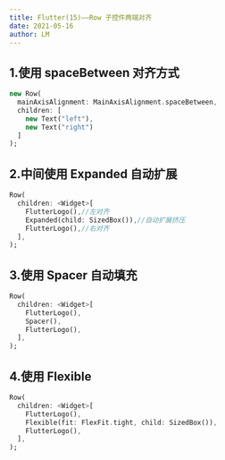 ```yaml
---
title: Flutter(15)——Row 子控件两端对齐
date: 2021-05-16
author: LM
---
```


## 1.使用 spaceBetween 对齐方式

```dart
new Row(
  mainAxisAlignment: MainAxisAlignment.spaceBetween,
  children: [
    new Text("left"),
    new Text("right")
  ]
);
```

## 2.中间使用 Expanded 自动扩展

```dart
Row(
  children: <Widget>[
    FlutterLogo(),//左对齐
    Expanded(child: SizedBox()),//自动扩展挤压
    FlutterLogo(),//右对齐
  ],
);
```

## 3.使用 Spacer 自动填充

```dart
Row(
  children: <Widget>[
    FlutterLogo(),
    Spacer(),
    FlutterLogo(),
  ],
);
```

## 4.使用 Flexible

```dart
Row(
  children: <Widget>[
    FlutterLogo(),
    Flexible(fit: FlexFit.tight, child: SizedBox()),
    FlutterLogo(),
  ],
);
```

